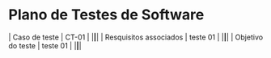 # Plano de Testes de Software



| Caso de teste | CT-01 |
|____________|____________|
| Resquisitos associados | teste 01 |
|____________|____________|
| Objetivo do teste | teste 01 |
|____________|____________|
